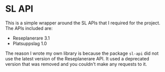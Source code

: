 # SL API

This is a simple wrapper around the SL APIs that I required for the project. The APIs included are:

- Reseplanerare 3.1
- Platsuppslag 1.0

The reason I wrote my own library is because the package `sl-api` did not use the latest version of the Reseplanerare API.
It used a deprecated version that was removed and you couldn't make any requests to it.
